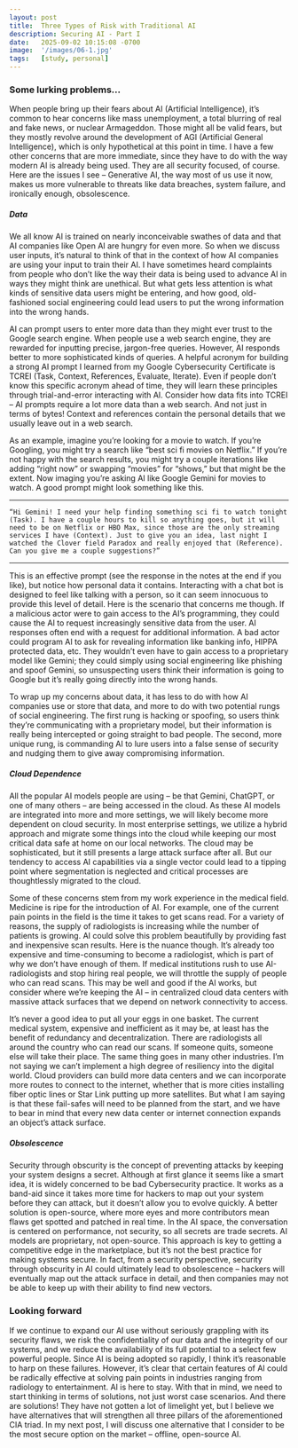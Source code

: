 ```yaml
---
layout: post
title:  Three Types of Risk with Traditional AI
description: Securing AI - Part I
date:   2025-09-02 10:15:08 -0700
image:  '/images/06-1.jpg'
tags:   [study, personal]
---
```

### Some lurking problems...

When people bring up their fears about AI (Artificial Intelligence), it’s common to hear concerns like mass unemployment, a total blurring of real and fake news, or nuclear Armageddon. Those might all be valid fears, but they mostly revolve around the development of AGI (Artificial General Intelligence), which is only hypothetical at this point in time. I have a few other concerns that are more immediate, since they have to do with the way modern AI is already being used. They are all security focused, of course. Here are the issues I see – Generative AI, the way most of us use it now, makes us more vulnerable to threats like data breaches, system failure, and ironically enough, obsolescence. 

##### Data

We all know AI is trained on nearly inconceivable swathes of data and that AI companies like Open AI are hungry for even more. So when we discuss user inputs, it’s natural to think of that in the context of how AI companies are using your input to train their AI. I have sometimes heard complaints from people who don’t like the way their data is being used to advance AI in ways they might think are unethical. But what gets less attention is what kinds of sensitive data users might be entering, and how good, old-fashioned social engineering could lead users to put the wrong information into the wrong hands.

AI can prompt users to enter more data than they might ever trust to the Google search engine. When people use a web search engine, they are rewarded for inputting precise, jargon-free queries. However, AI responds better to more sophisticated kinds of queries. A helpful acronym for building a strong AI prompt I learned from my Google Cybersecurity Certificate is TCREI (Task, Context, References, Evaluate, Iterate). Even if people don’t know this specific acronym ahead of time, they will learn these principles through trial-and-error interacting with AI. Consider how data fits into TCREI – AI prompts require a lot more data than a web search. And not just in terms of bytes! Context and references contain the personal details that we usually leave out in a web search. 

As an example, imagine you’re looking for a movie to watch. If you’re Googling, you might try a search like “best sci fi movies on Netflix.” If you’re not happy with the search results, you might try a couple iterations like adding “right now” or swapping “movies” for “shows,” but that might be the extent. Now imaging you’re asking AI like Google Gemini for movies to watch. A good prompt might look something like this.
***

	“Hi Gemini! I need your help finding something sci fi to watch tonight (Task). I have a couple hours to kill so anything goes, but it will need to be on Netflix or HBO Max, since those are the only streaming services I have (Context). Just to give you an idea, last night I watched the Clover field Paradox and really enjoyed that (Reference). Can you give me a couple suggestions?”
*** 

This is an effective prompt (see the response in the notes at the end if you like), but notice how personal data it contains. Interacting with a chat bot is designed to feel like talking with a person, so it can seem innocuous to provide this level of detail. Here is the scenario that concerns me though. If a malicious actor were to gain access to the AI’s programming, they could cause the AI to request increasingly sensitive data from the user. AI responses often end with a request for additional information. A bad actor could program AI to ask for revealing information like banking info, HIPPA protected data, etc. They wouldn’t even have to gain access to a proprietary model like Gemini; they could simply using social engineering like phishing and spoof Gemini, so unsuspecting users think their information is going to Google but it’s really going directly into the wrong hands. 

To wrap up my concerns about data, it has less to do with how AI companies use or store that data, and more to do with two potential rungs of social engineering. The first rung is hacking or spoofing, so users think they’re communicating with a proprietary model, but their information is really being intercepted or going straight to bad people. The second, more unique rung, is commanding AI to lure users into a false sense of security and nudging them to give away compromising information.

##### Cloud Dependence

All the popular AI models people are using – be that Gemini, ChatGPT, or one of many others – are being accessed in the cloud. As these AI models are integrated into more and more settings, we will likely become more dependent on cloud security. In most enterprise settings, we utilize a hybrid approach and migrate some things into the cloud while keeping our most critical data safe at home on our local networks. The cloud may be sophisticated, but it still presents a large attack surface after all. But our tendency to access AI capabilities via a single vector could lead to a tipping point where segmentation is neglected and critical processes are thoughtlessly migrated to the cloud.

Some of these concerns stem from my work experience in the medical field. Medicine is ripe for the introduction of AI. For example, one of the current pain points in the field is the time it takes to get scans read. For a variety of reasons, the supply of radiologists is increasing while the number of patients is growing. AI could solve this problem beautifully by providing fast and inexpensive scan results. Here is the nuance though. It’s already too expensive and time-consuming to become a radiologist, which is part of why we don’t have enough of them. If medical institutions rush to use AI-radiologists and stop hiring real people, we will throttle the supply of people who can read scans. This may be well and good if the AI works, but consider where we’re keeping the AI – in centralized cloud data centers with massive attack surfaces that we depend on network connectivity to access.

It’s never a good idea to put all your eggs in one basket. The current medical system, expensive and inefficient as it may be, at least has the benefit of redundancy and decentralization. There are radiologists all around the country who can read our scans. If someone quits, someone else will take their place. The same thing goes in many other industries. I’m not saying we can’t implement a high degree of resiliency into the digital world. Cloud providers can build more data centers and we can incorporate more routes to connect to the internet, whether that is more cities installing fiber optic lines or Star Link putting up more satellites. But what I am saying is that these fail-safes will need to be planned from the start, and we have to bear in mind that every new data center or internet connection expands an object’s attack surface.

##### Obsolescence

Security through obscurity is the concept of preventing attacks by keeping your system designs a secret. Although at first glance it seems like a smart idea, it is widely concerned to be bad Cybersecurity practice. It works as a band-aid since it takes more time for hackers to map out your system before they can attack, but it doesn’t allow you to evolve quickly. A better solution is open-source, where more eyes and more contributors mean flaws get spotted and patched in real time. In the AI space, the conversation is centered on performance, not security, so all secrets are trade secrets. AI models are proprietary, not open-source. This approach is key to getting a competitive edge in the marketplace, but it’s not the best practice for making systems secure. In fact, from a security perspective, security through obscurity in AI could ultimately lead to obsolescence – hackers will eventually map out the attack surface in detail, and then companies may not be able to keep up with their ability to find new vectors.

### Looking forward

If we continue to expand our AI use without seriously grappling with its security flaws, we risk the confidentiality of our data and the integrity of our systems, and we reduce the availability of its full potential to a select few powerful people. Since AI is being adopted so rapidly, I think it’s reasonable to harp on these failures. However, it’s clear that certain features of AI could be radically effective at solving pain points in industries ranging from radiology to entertainment. AI is here to stay. With that in mind, we need to start thinking in terms of solutions, not just worst case scenarios. And there are solutions! They have not gotten a lot of limelight yet, but I believe we have alternatives that will strengthen all three pillars of the aforementioned CIA triad. In my next post, I will discuss one alternative that I consider to be the most secure option on the market – offline, open-source AI.